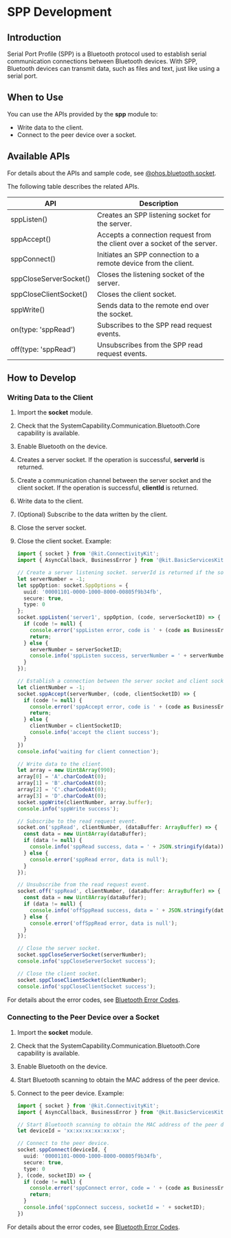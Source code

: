 # SPP Development

## Introduction
Serial Port Profile (SPP) is a Bluetooth protocol used to establish serial communication connections between Bluetooth devices. With SPP, Bluetooth devices can transmit data, such as files and text, just like using a serial port.

## When to Use

You can use the APIs provided by the **spp** module to:
- Write data to the client.
- Connect to the peer device over a socket.

## Available APIs

For details about the APIs and sample code, see [@ohos.bluetooth.socket](../../reference/apis-connectivity-kit/js-apis-bluetooth-socket.md).

The following table describes the related APIs.

| API                            | Description                                                                      |
| ---------------------------------- | ------------------------------------------------------------------------------ |
| sppListen()                        | Creates an SPP listening socket for the server.                                                      |
| sppAccept()                        | Accepts a connection request from the client over a socket of the server.                                                 |
| sppConnect()                       | Initiates an SPP connection to a remote device from the client.                                                    |
| sppCloseServerSocket()             | Closes the listening socket of the server.                                                          |
| sppCloseClientSocket()             | Closes the client socket.                                                              |
| sppWrite()                         | Sends data to the remote end over the socket.                                                      |
| on(type: 'sppRead')                | Subscribes to the SPP read request events.                                                             |
| off(type: 'sppRead')               | Unsubscribes from the SPP read request events.                                                          |

## How to Develop

### Writing Data to the Client
1. Import the **socket** module.
2. Check that the SystemCapability.Communication.Bluetooth.Core capability is available.
3. Enable Bluetooth on the device.
4. Creates a server socket. If the operation is successful, **serverId** is returned.
5. Create a communication channel between the server socket and the client socket. If the operation is successful, **clientId** is returned.
6. Write data to the client.
7. (Optional) Subscribe to the data written by the client.
8. Close the server socket.
9. Close the client socket.
Example:

    ```ts
    import { socket } from '@kit.ConnectivityKit';
    import { AsyncCallback, BusinessError } from '@kit.BasicServicesKit';

    // Create a server listening socket. serverId is returned if the socket is created.
    let serverNumber = -1;
    let sppOption: socket.SppOptions = {
      uuid: '00001101-0000-1000-8000-00805f9b34fb',
      secure: true,
      type: 0
    };
    socket.sppListen('server1', sppOption, (code, serverSocketID) => {
      if (code != null) {
        console.error('sppListen error, code is ' + (code as BusinessError).code);
        return;
      } else {
        serverNumber = serverSocketID;
        console.info('sppListen success, serverNumber = ' + serverNumber);
      }
    });

    // Establish a connection between the server socket and client socket. If the connection is successful, clientId is returned.
    let clientNumber = -1;
    socket.sppAccept(serverNumber, (code, clientSocketID) => {
      if (code != null) {
        console.error('sppAccept error, code is ' + (code as BusinessError).code);
        return;
      } else {
        clientNumber = clientSocketID;
        console.info('accept the client success');
      }
    })
    console.info('waiting for client connection');

    // Write data to the client.
    let array = new Uint8Array(990);
    array[0] = 'A'.charCodeAt(0);
    array[1] = 'B'.charCodeAt(0);
    array[2] = 'C'.charCodeAt(0);
    array[3] = 'D'.charCodeAt(0);
    socket.sppWrite(clientNumber, array.buffer);
    console.info('sppWrite success');

    // Subscribe to the read request event.
    socket.on('sppRead', clientNumber, (dataBuffer: ArrayBuffer) => {
      const data = new Uint8Array(dataBuffer);
      if (data != null) {
        console.info('sppRead success, data = ' + JSON.stringify(data));
      } else {
        console.error('sppRead error, data is null');
      }
    });

    // Unsubscribe from the read request event.
    socket.off('sppRead', clientNumber, (dataBuffer: ArrayBuffer) => {
      const data = new Uint8Array(dataBuffer);
      if (data != null) {
        console.info('offSppRead success, data = ' + JSON.stringify(data));
      } else {
        console.error('offSppRead error, data is null');
      }
    });

    // Close the server socket.
    socket.sppCloseServerSocket(serverNumber);
    console.info('sppCloseServerSocket success');

    // Close the client socket.
    socket.sppCloseClientSocket(clientNumber);
    console.info('sppCloseClientSocket success');
    ```

For details about the error codes, see [Bluetooth Error Codes](../../reference/apis-connectivity-kit/errorcode-bluetoothManager.md).

### Connecting to the Peer Device over a Socket
1. Import the **socket** module.
2. Check that the SystemCapability.Communication.Bluetooth.Core capability is available.
3. Enable Bluetooth on the device.
4. Start Bluetooth scanning to obtain the MAC address of the peer device.
5. Connect to the peer device.
Example:

    ```ts
    import { socket } from '@kit.ConnectivityKit';
    import { AsyncCallback, BusinessError } from '@kit.BasicServicesKit';

    // Start Bluetooth scanning to obtain the MAC address of the peer device.
    let deviceId = 'xx:xx:xx:xx:xx:xx';

    // Connect to the peer device.
    socket.sppConnect(deviceId, {
      uuid: '00001101-0000-1000-8000-00805f9b34fb',
      secure: true,
      type: 0
    }, (code, socketID) => {
      if (code != null) {
        console.error('sppConnect error, code = ' + (code as BusinessError).code);
        return;
      }
      console.info('sppConnect success, socketId = ' + socketID);
    })
    ```

For details about the error codes, see [Bluetooth Error Codes](../../reference/apis-connectivity-kit/errorcode-bluetoothManager.md).
